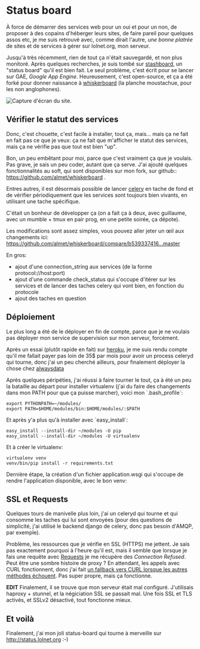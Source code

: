 # Status board


À force de démarrer des services web pour un oui et pour un non, de
proposer à des copains d'héberger leurs sites, de faire pareil pour
quelques assos etc, je me suis retrouvé avec, comme dirait l'autre, *une
bonne platrée* de sites et de services à gérer sur lolnet.org, mon
serveur.

Jusqu'à très récemment, rien de tout ça n'était sauvegardé, et non plus
monitoré. Après quelques recherches, je suis tombé sur
[stashboard](http://www.stashboard.org/), un "status board" qu'il est
bien fait. Le seul problème, c'est écrit pour se lancer sur GAE, *Google
App Engine*. Heureusement, c'est open-source, et ça a été forké pour
donner naissance à
[whiskerboard](https://github.com/bfirsh/whiskerboard) (la planche
moustachue, pour les non anglophones).

![Capture d'écran du site.](Blog/output/images/status_board.png)

## Vérifier le statut des services

Donc, c'est chouette, c'est facile à installer, tout ça, mais… mais ça ne fait en fait pas ce que je veux: ça ne fait que m'afficher le statut des services, mais ça ne vérifie pas que tout est bien "up".

Bon, un peu embêtant pour moi, parce que c'est vraiment ça que je voulais. Pas grave, je sais un peu coder, autant que ça serve. J'ai ajouté quelques fonctionnalités au soft, qui sont disponibles sur mon fork, sur github:: <https://github.com/almet/whiskerboard> .

Entres autres, il est désormais possible de lancer
[celery](http://celeryproject.org/) en tache de fond et de vérifier périodiquement que les services sont toujours bien vivants, en utilisant une tache spécifique.

C'était un bonheur de développer ça (on a fait ça à deux, avec guillaume, avec un mumble + tmux en pair prog, en une petite soirée, ça dépote).

Les modifications sont assez simples, vous pouvez aller jeter un œil aux changements ici:
<https://github.com/almet/whiskerboard/compare/b539337416...master>

En gros:

  - ajout d'une connection\_string aux services (de la forme
    protocol://host:port)
  - ajout d'une commande check\_status qui s'occupe d'itérer sur les
    services et de lancer des taches celery qui vont bien, en fonction
    du protocole
  - ajout des taches en question

## Déploiement

Le plus long a été de le déployer en fin de compte, parce que je ne
voulais pas déployer mon service de supervision sur mon serveur,
forcément.

Après un essai (plutôt rapide en fait) sur [heroku](http://heroku.com),
je me suis rendu compte qu'il me fallait payer pas loin de 35$ par mois
pour avoir un process celeryd qui tourne, donc j'ai un peu cherché
ailleurs, pour finalement déployer la chose chez
[alwaysdata](https://www.alwaysdata.com/)

Après quelques péripéties, j'ai réussi à faire tourner le tout, ça à été
un peu la bataille au départ pour installer virtualenv (j'ai du faire
des changements dans mon PATH pour que ça puisse marcher), voici mon
\`.bash\_profile\`:

    export PYTHONPATH=~/modules/
    export PATH=$HOME/modules/bin:$HOME/modules/:$PATH

Et après y'a plus qu'à installer avec \`easy\_install\`:

    easy_install --install-dir ~/modules -U pip
    easy_install --install-dir ~/modules -U virtualenv

Et à créer le virtualenv:

    virtualenv venv
    venv/bin/pip install -r requirements.txt

Dernière étape, la création d'un fichier application.wsgi qui s'occupe
de rendre l'application disponible, avec le bon venv:

## SSL et Requests

Quelques tours de manivelle plus loin, j'ai un celeryd qui tourne et qui
consomme les taches qui lui sont envoyées (pour des questions de
simplicité, j'ai utilisé le backend django de celery, donc pas besoin
d'AMQP, par exemple).

Problème, les ressources que je vérifie en SSL (HTTPS) me jettent. Je
sais pas exactement pourquoi à l'heure qu'il est, mais il semble que
lorsque je fais une requête avec
[Requests](http://docs.python-requests.org/en/latest/) je me récupère
des *Connection Refused*. Peut être une sombre histoire de proxy ? En
attendant, les appels avec CURL fonctionnent, donc j'ai fait [un
fallback vers CURL lorsque les autres méthodes
échouent](https://github.com/ametaireau/whiskerboard/blob/master/board/tasks.py#L17).
Pas super propre, mais ça fonctionne.

**EDIT** Finalement, il se trouve que mon serveur était mal configuré.
J'utilisais haproxy + stunnel, et la négiciation SSL se passait mal. Une
fois SSL et TLS activés, et SSLv2 désactivé, tout fonctionne mieux.

## Et voilà

Finalement, j'ai mon joli status-board qui tourne à merveille sur
<http://status.lolnet.org> :-)
